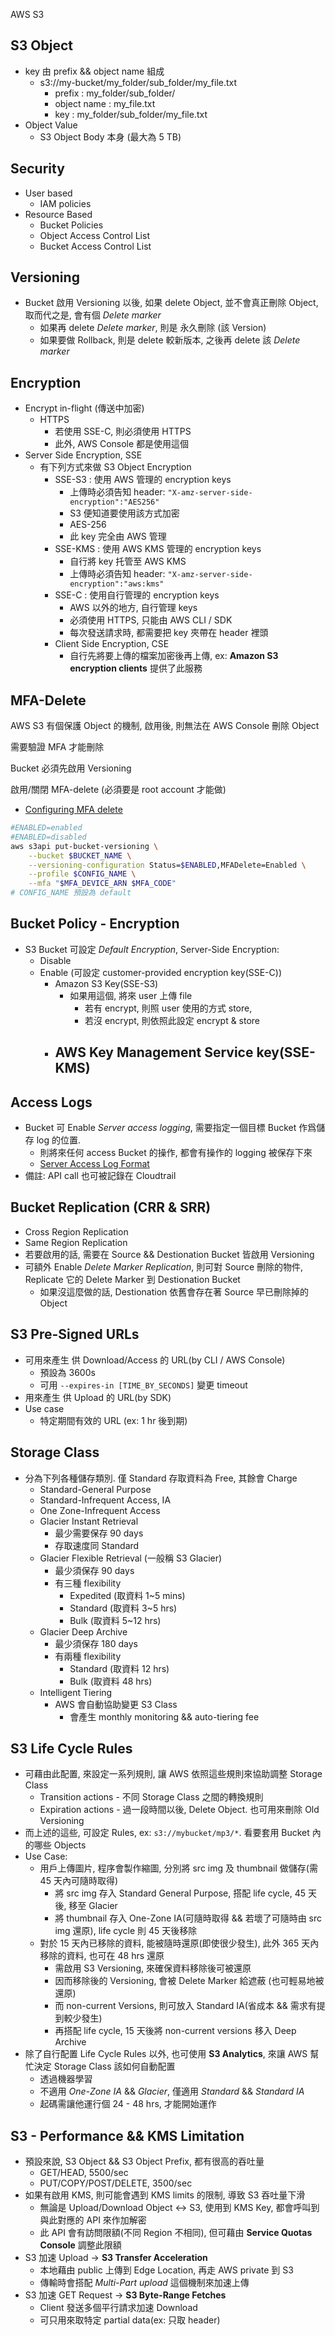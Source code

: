 AWS S3


## S3 Object

- key 由 prefix && object name 組成
    - s3://my-bucket/my_folder/sub_folder/my_file.txt
        - prefix      : my_folder/sub_folder/
        - object name : my_file.txt
        - key         : my_folder/sub_folder/my_file.txt
- Object Value
    - S3 Object Body 本身 (最大為 5 TB)


## Security

- User based
    - IAM policies
- Resource Based
    - Bucket Policies
    - Object Access Control List
    - Bucket Access Control List


## Versioning

- Bucket 啟用 Versioning 以後, 如果 delete Object, 並不會真正刪除 Object, 取而代之是, 會有個 *Delete marker*
    - 如果再 delete *Delete marker*, 則是 永久刪除 (該 Version)
    - 如果要做 Rollback, 則是 delete 較新版本, 之後再 delete 該 *Delete marker*


## Encryption

- Encrypt in-flight (傳送中加密)
    - HTTPS
        - 若使用 SSE-C, 則必須使用 HTTPS
        - 此外, AWS Console 都是使用這個
- Server Side Encryption, SSE
    - 有下列方式來做 S3 Object Encryption
        - SSE-S3  : 使用 AWS 管理的 encryption keys
            - 上傳時必須告知 header: `"X-amz-server-side-encryption":"AES256"`
            - S3 便知道要使用該方式加密
            - AES-256
            - 此 key 完全由 AWS 管理
        - SSE-KMS : 使用 AWS KMS 管理的 encryption keys
            - 自行將 key 托管至 AWS KMS
            - 上傳時必須告知 header: `"X-amz-server-side-encryption":"aws:kms"`
        - SSE-C   : 使用自行管理的 encryption keys
            - AWS 以外的地方, 自行管理 keys
            - 必須使用 HTTPS, 只能由 AWS CLI / SDK
            - 每次發送請求時, 都需要把 key 夾帶在 header 裡頭
        - Client Side Encryption, CSE
            - 自行先將要上傳的檔案加密後再上傳, ex: **Amazon S3 encryption clients** 提供了此服務


## MFA-Delete

AWS S3 有個保護 Object 的機制, 啟用後, 則無法在 AWS Console 刪除 Object

需要驗證 MFA 才能刪除

Bucket 必須先啟用 Versioning

啟用/關閉 MFA-delete (必須要是 root account 才能做)

- [Configuring MFA delete](https://docs.aws.amazon.com/AmazonS3/latest/userguide/MultiFactorAuthenticationDelete.html)


```bash
#ENABLED=enabled
#ENABLED=disabled
aws s3api put-bucket-versioning \
    --bucket $BUCKET_NAME \
    --versioning-configuration Status=$ENABLED,MFADelete=Enabled \
    --profile $CONFIG_NAME \
    --mfa "$MFA_DEVICE_ARN $MFA_CODE"
# CONFIG_NAME 預設為 default
```


## Bucket Policy - Encryption

- S3 Bucket 可設定 *Default Encryption*, Server-Side Encryption:
    - Disable
    - Enable (可設定 customer-provided encryption key(SSE-C))
        - Amazon S3 Key(SSE-S3)
            - 如果用這個, 將來 user 上傳 file 
                - 若有 encrypt, 則照 user 使用的方式 store, 
                - 若沒 encrypt, 則依照此設定 encrypt & store
        - AWS Key Management Service key(SSE-KMS)
            - 


## Access Logs

- Bucket 可 Enable *Server access logging*, 需要指定一個目標 Bucket 作爲儲存 log 的位置.
    - 則將來任何 access Bucket 的操作, 都會有操作的 logging 被保存下來
    - [Server Access Log Format](https://docs.aws.amazon.com/AmazonS3/latest/userguide/LogFormat.html)
- 備註: API call 也可被記錄在 Cloudtrail


## Bucket Replication (CRR & SRR)

- Cross Region Replication
- Same Region Replication
- 若要啟用的話, 需要在 Source && Destionation Bucket 皆啟用 Versioning
- 可額外 Enable *Delete Marker Replication*, 則可對 Source 刪除的物件, Replicate 它的 Delete Marker 到 Destionation Bucket
    - 如果沒這麼做的話, Destionation 依舊會存在著 Source 早已刪除掉的 Object


## S3 Pre-Signed URLs

- 可用來產生 供 Download/Access 的 URL(by CLI / AWS Console)
    - 預設為 3600s
    - 可用 `--expires-in [TIME_BY_SECONDS]` 變更 timeout
- 用來產生 供 Upload 的 URL(by SDK)
- Use case
    - 特定期間有效的 URL (ex: 1 hr 後到期)


## Storage Class

- 分為下列各種儲存類別. 僅 Standard 存取資料為 Free, 其餘會 Charge
    - Standard-General Purpose
    - Standard-Infrequent Access, IA
    - One Zone-Infrequent Access
    - Glacier Instant Retrieval
        - 最少需要保存 90 days
        - 存取速度同 Standard
    - Glacier Flexible Retrieval (一般稱 S3 Glacier)
        - 最少須保存 90 days
        - 有三種 flexibility
            - Expedited (取資料 1~5 mins)
            - Standard  (取資料 3~5 hrs)
            - Bulk      (取資料 5~12 hrs)
    - Glacier Deep Archive
        - 最少須保存 180 days
        - 有兩種 flexibility
            - Standard  (取資料 12 hrs)
            - Bulk      (取資料 48 hrs)
    - Intelligent Tiering
        - AWS 會自動協助變更 S3 Class
            - 會產生 monthly monitoring && auto-tiering fee


## S3 Life Cycle Rules

- 可藉由此配置, 來設定一系列規則, 讓 AWS 依照這些規則來協助調整 Storage Class
    - Transition actions - 不同 Storage Class 之間的轉換規則
    - Expiration actions - 過一段時間以後, Delete Object. 也可用來刪除 Old Versioning
- 而上述的這些, 可設定 Rules, ex: `s3://mybucket/mp3/*`. 看要套用 Bucket 內的哪些 Objects
- Use Case:
    - 用戶上傳圖片, 程序會製作縮圖, 分別將 src img 及 thumbnail 做儲存(需 45 天內可隨時取得)
        - 將 src img 存入 Standard General Purpose, 搭配 life cycle, 45 天後, 移至 Glacier
        - 將 thumbnail 存入 One-Zone IA(可隨時取得 && 若壞了可隨時由 src img 還原), life cycle 則 45 天後移除
    - 對於 15 天內已移除的資料, 能被隨時還原(即使很少發生), 此外 365 天內移除的資料, 也可在 48 hrs 還原 
        - 需啟用 S3 Versioning, 來確保資料移除後可被還原
        - 因而移除後的 Versioning, 會被 Delete Marker 給遮蔽 (也可輕易地被還原)
        - 而 non-current Versions, 則可放入 Standard IA(省成本 && 需求有提到較少發生)
        - 再搭配 life cycle, 15 天後將 non-current versions 移入 Deep Archive
- 除了自行配置 Life Cycle Rules 以外, 也可使用 **S3 Analytics**, 來讓 AWS 幫忙決定 Storage Class 該如何自動配置
    - 透過機器學習
    - 不適用 *One-Zone IA* && *Glacier*, 僅適用 *Standard* && *Standard IA*
    - 起碼需讓他運行個 24 - 48 hrs, 才能開始運作


## S3 - Performance && KMS Limitation

- 預設來說, S3 Object && S3 Object Prefix, 都有很高的吞吐量
    - GET/HEAD, 5500/sec
    - PUT/COPY/POST/DELETE, 3500/sec
- 如果有啟用 KMS, 則可能會遇到 KMS limits 的限制, 導致 S3 吞吐量下滑
    - 無論是 Upload/Download Object <-> S3, 使用到 KMS Key, 都會呼叫到與此對應的 API 來作加解密
    - 此 API 會有訪問限額(不同 Region 不相同), 但可藉由 **Service Quotas Console** 調整此限額
- S3 加速 Upload -> **S3 Transfer Acceleration**
    - 本地藉由 public 上傳到 Edge Location, 再走 AWS private 到 S3
    - 傳輸時會搭配 *Multi-Part upload* 這個機制來加速上傳
- S3 加速 GET Request -> **S3 Byte-Range Fetches**
    - Client 發送多個平行請求加速 Download
    - 可只用來取特定 partial data(ex: 只取 header)
